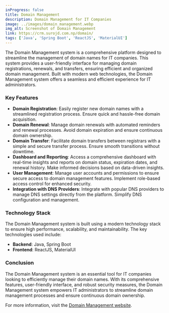 ```yaml
---
inProgress: false
title: Domain Management
description: Domain Management for IT Companies
image: ../images/domain_management.webp
img_alt: Screenshot of Domain Management
link: https://crm.surojd.com.np/domain/
tags: ['Java', 'Spring Boot', 'ReactJS', 'MaterialUI']
--- 
```


The Domain Management system is a comprehensive platform designed to streamline the management of domain names for IT companies. This system provides a user-friendly interface for managing domain registrations, renewals, and transfers, ensuring efficient and organized domain management. Built with modern web technologies, the Domain Management system offers a seamless and efficient experience for IT administrators.

### Key Features

- **Domain Registration**: Easily register new domain names with a streamlined registration process. Ensure quick and hassle-free domain acquisition.
- **Domain Renewal**: Manage domain renewals with automated reminders and renewal processes. Avoid domain expiration and ensure continuous domain ownership.
- **Domain Transfer**: Facilitate domain transfers between registrars with a simple and secure transfer process. Ensure smooth transitions without downtime.
- **Dashboard and Reporting**: Access a comprehensive dashboard with real-time insights and reports on domain status, expiration dates, and renewal history. Make informed decisions based on data-driven insights.
- **User Management**: Manage user accounts and permissions to ensure secure access to domain management features. Implement role-based access control for enhanced security.
- **Integration with DNS Providers**: Integrate with popular DNS providers to manage DNS settings directly from the platform. Simplify DNS configuration and management.

### Technology Stack

The Domain Management system is built using a modern technology stack to ensure high performance, scalability, and maintainability. The key technologies used include:

- **Backend**: Java, Spring Boot
- **Frontend**: ReactJS, MaterialUI

### Conclusion

The Domain Management system is an essential tool for IT companies looking to efficiently manage their domain names. With its comprehensive features, user-friendly interface, and robust security measures, the Domain Management system empowers IT administrators to streamline domain management processes and ensure continuous domain ownership.

For more information, visit the [Domain Management website](https://crm.surojd.com.np/domain/).